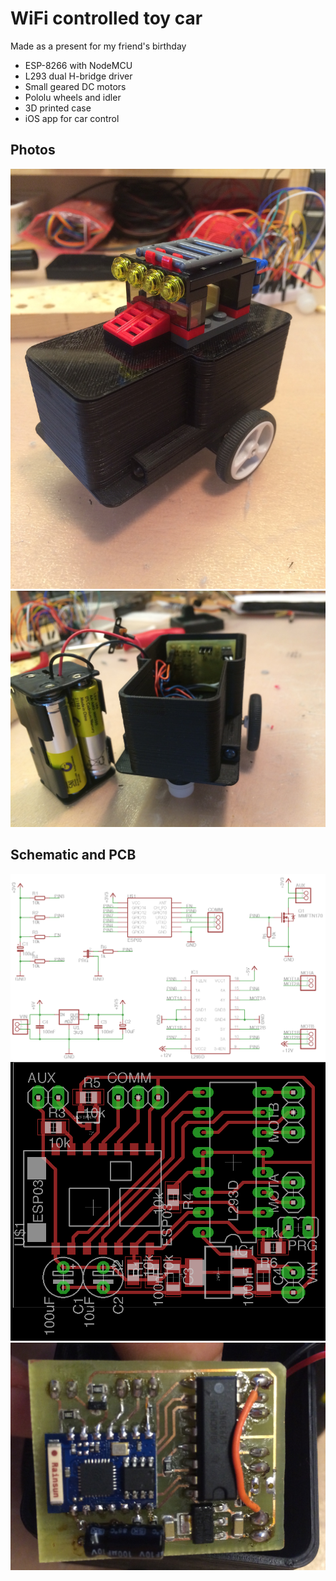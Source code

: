 # WiFi controlled toy car

Made as a present for my friend's birthday 

* ESP-8266 with NodeMCU
* L293 dual H-bridge driver
* Small geared DC motors
* Pololu wheels and idler
* 3D printed case
* iOS app for car control

## Photos

![Finished car with some decorations](images/img2.jpg)
![Finished car with some decorations](images/img1.jpg)

## Schematic and PCB

![Finished car with some decorations](images/schematic.png)
![Finished car with some decorations](images/board.png)
![Finished car with some decorations](images/img3.jpg)

